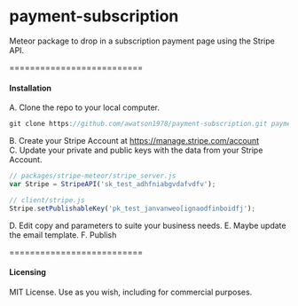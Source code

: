 payment-subscription
==========================

Meteor package to drop in a subscription payment page using the Stripe API.  


==========================
#### Installation

A.  Clone the repo to your local computer.

````js
git clone https://github.com/awatson1978/payment-subscription.git payment-subscription
````

B.  Create your Stripe Account at https://manage.stripe.com/account  
C.  Update your private and public keys with the data from your Stripe Account.

````js
// packages/stripe-meteor/stripe_server.js
var Stripe = StripeAPI('sk_test_adhfniabgvdafvdfv');

// client/stripe.js
Stripe.setPublishableKey('pk_test_janvanweo[ignaodfinboidfj');

````

D.  Edit copy and parameters to suite your business needs.
E.  Maybe update the email template.
F.  Publish


==========================
#### Licensing

MIT License. Use as you wish, including for commercial purposes.

